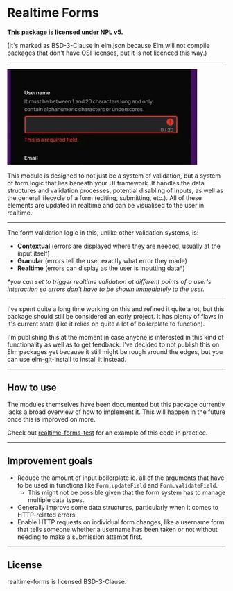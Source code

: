 # Realtime Forms

[**This package is licensed under NPL v5.**](license.txt)

(It's marked as BSD-3-Clause in elm.json because Elm will not compile packages that don't have OSI licenses, but it is not licenced this way.)


----

![An gif showing an example field where the user tries to enter a username that doesn't meet different expectations and errors show underneath specifying each error that is made in realtime.](example.gif)


This module is designed to not just be a system of validation, but a system of form logic that lies beneath your UI framework. It handles the data structures and validation processes, potential disabling of inputs, as well as the general lifecycle of a form (editing, submitting, etc.). All of these elements are updated in realtime and can be visualised to the user in realtime.

----

The form validation logic in this, unlike other validation systems, is:

- **Contextual** (errors are displayed where they are needed, usually at the input itself)
- **Granular** (errors tell the user exactly what error they made)
- **Realtime** (errors can display as the user is inputting data*)

*\*you can set to trigger realtime validation at different points of a user's interaction so errors don't have to be shown immediately to the user.*

---

I've spent quite a long time working on this and refined it quite a lot, but this package should still be considered an early project. It has plenty of flaws in it's current state (like it relies on quite a lot of boilerplate to function).

I'm publishing this at the moment in case anyone is interested in this kind of functionality as well as to get feedback. I've decided to not publish this on Elm packages yet because it still might be rough around the edges, but you can use elm-git-install to install it instead.

---

## How to use

The modules themselves have been documented but this package currently lacks a broad overview of how to implement it. This will happen in the future once this is improved on more.

Check out [realtime-forms-test](https://github.com/dzuk-mutant/realtime-forms-test) for an example of this code in practice.

---


## Improvement goals

- Reduce the amount of input boilerplate ie. all of the arguments that have to be used in functions like `Form.updateField` and `Form.validateField`.
	- This might not be possible given that the form system has to manage multiple data types.
- Generally improve some data structures, particularly when it comes to HTTP-related errors.
- Enable HTTP requests on individual form changes, like a username form that tells someone whether a  username has been taken or not without needing to make a submission attempt first.

---

## License

realtime-forms is licensed BSD-3-Clause.
